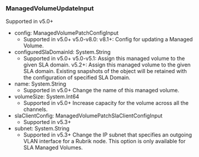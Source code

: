 ### ManagedVolumeUpdateInput
Supported in v5.0+

- config: ManagedVolumePatchConfigInput
  - Supported in v5.0+
v5.0-v8.0:
v8.1+: Config for updating a Managed Volume.
- configuredSlaDomainId: System.String
  - Supported in v5.0+
v5.0-v5.1: Assign this managed volume to the given SLA domain.
v5.2+: Assign this managed volume to the given SLA domain. Existing snapshots of the object will be retained with the configuration of specified SLA Domain.
- name: System.String
  - Supported in v5.0+
Change the name of this managed volume.
- volumeSize: System.Int64
  - Supported in v5.0+
Increase capacity for the volume across all the channels.
- slaClientConfig: ManagedVolumePatchSlaClientConfigInput
  - Supported in v5.3+
- subnet: System.String
  - Supported in v5.3+
Change the IP subnet that specifies an outgoing VLAN interface for a Rubrik node. This option is only available for SLA Managed Volumes.
